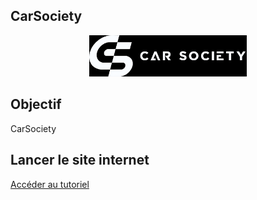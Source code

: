 ## CarSociety

<div style="text-align:center">
  <img src="img/CarSocietyBanner.png" width="50%">
</div>

## Objectif

CarSociety 

## Lancer le site internet
[Accéder au tutoriel](docs/run_website.md)